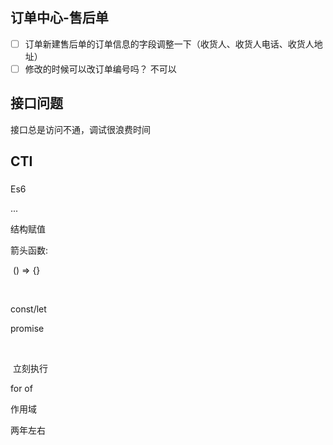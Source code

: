 ## 订单中心-售后单

- [ ] 订单新建售后单的订单信息的字段调整一下（收货人、收货人电话、收货人地址）
- [ ] 修改的时候可以改订单编号吗？  不可以

## 接口问题

接口总是访问不通，调试很浪费时间



## CTI





### 

Es6

...

结构赋值

箭头函数: 

​	() => {}

​	

const/let

promise

​	

​	立刻执行

for of 





作用域



两年左右



























